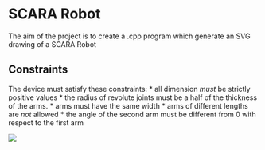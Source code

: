 
# SCARA Robot
The aim of the project is to create a .cpp program which generate an SVG drawing of a SCARA Robot
## Constraints
The device must satisfy these constraints:
    *  all dimension *must* be strictly positive values
    *  the radius of revolute joints must be a half of the thickness of the arms.
    *  arms must have the same width
    *  arms of different lengths are *not* allowed
    *  the angle of the second arm must be different from 0 with respect to the first arm

<img src=/.build/scara.svg>




